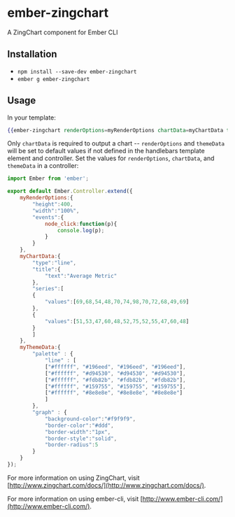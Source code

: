 # ember-zingchart 

A ZingChart component for Ember CLI 

## Installation 

* `npm install --save-dev ember-zingchart`
* `ember g ember-zingchart`

## Usage

In your template:  

```handlebars
{{ember-zingchart renderOptions=myRenderOptions chartData=myChartData themeData=myThemeData}}
```

Only `chartData` is required to output a chart -- `renderOptions` and `themeData` will be set to default values if not defined in the handlebars template element and controller. 
Set the values for `renderOptions`, `chartData`, and `themeData` in a controller:

```javascript
import Ember from 'ember';

export default Ember.Controller.extend({
	myRenderOptions:{
		"height":400,
		"width":"100%",
		"events":{
			node_click:function(p){
				console.log(p);
			}
		}
	},
	myChartData:{
		"type":"line",
		"title":{
			"text":"Average Metric"
		},
		"series":[
		{
			"values":[69,68,54,48,70,74,98,70,72,68,49,69]
		},
		{
			"values":[51,53,47,60,48,52,75,52,55,47,60,48]
		}
		]
	},
	myThemeData:{
		"palette" : {
			"line" : [
			["#ffffff", "#196eed", "#196eed", "#196eed"],
			["#ffffff", "#d94530", "#d94530", "#d94530"],
			["#ffffff", "#fdb82b", "#fdb82b", "#fdb82b"],
			["#ffffff", "#159755", "#159755", "#159755"],
			["#ffffff", "#8e8e8e", "#8e8e8e", "#8e8e8e"]
			]
		},
		"graph" : {
			"background-color":"#f9f9f9",
			"border-color":"#ddd",
			"border-width":"1px",
			"border-style":"solid",
			"border-radius":5
		}
	} 
});
```

For more information on using ZingChart, visit [http://www.zingchart.com/docs/](http://www.zingchart.com/docs/).

For more information on using ember-cli, visit [http://www.ember-cli.com/](http://www.ember-cli.com/). 
